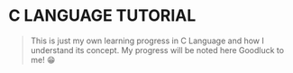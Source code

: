 # C LANGUAGE TUTORIAL

> This is just my own learning progress in C Language and how I understand its concept.
> My progress will be noted here
> Goodluck to me! 😁
